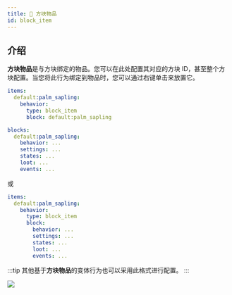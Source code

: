 ```yaml
---
title: 🧱 方块物品
id: block_item
---
```


## 介绍

**方块物品**是与方块绑定的物品。您可以在此处配置其对应的方块 ID，甚至整个方块配置。当您将此行为绑定到物品时，您可以通过右键单击来放置它。

```yaml
items:
  default:palm_sapling:
    behavior:
      type: block_item
      block: default:palm_sapling

blocks:
  default:palm_sapling:
    behavior: ...
    settings: ...
    states: ...
    loot: ...
    events: ...
```

或

```yaml
items:
  default:palm_sapling:
    behavior:
      type: block_item
      block: 
        behavior: ...
        settings: ...
        states: ...
        loot: ...
        events: ...
```

:::tip
其他基于**方块物品**的变体行为也可以采用此格式进行配置。
:::

![](/img/block_item_1.png)
